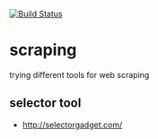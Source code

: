[![Build Status](https://travis-ci.org/brownman/scraping.svg?branch=develop)](https://travis-ci.org/brownman/scraping)


scraping
=========
trying different tools for web scraping

selector tool
----
- http://selectorgadget.com/
